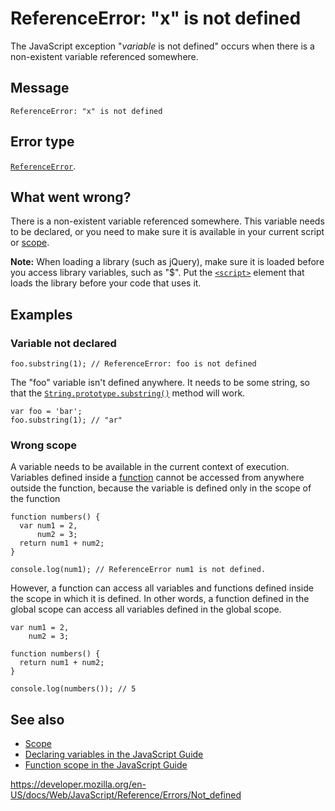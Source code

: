 ReferenceError: "x" is not defined
==================================

The JavaScript exception "*variable* is not defined" occurs when there is a non-existent variable referenced somewhere.

Message
-------

    ReferenceError: "x" is not defined

Error type
----------

[`ReferenceError`](../global_objects/referenceerror).

What went wrong?
----------------

There is a non-existent variable referenced somewhere. This variable needs to be declared, or you need to make sure it is available in your current script or [scope](https://developer.mozilla.org/en-US/docs/Glossary/Scope).

**Note:** When loading a library (such as jQuery), make sure it is loaded before you access library variables, such as "$". Put the [`<script>`](https://developer.mozilla.org/en-US/docs/Web/HTML/Element/script) element that loads the library before your code that uses it.

Examples
--------

### Variable not declared

    foo.substring(1); // ReferenceError: foo is not defined

The "foo" variable isn't defined anywhere. It needs to be some string, so that the [`String.prototype.substring()`](../global_objects/string/substring) method will work.

    var foo = 'bar';
    foo.substring(1); // "ar"

### Wrong scope

A variable needs to be available in the current context of execution. Variables defined inside a [function](../functions) cannot be accessed from anywhere outside the function, because the variable is defined only in the scope of the function

    function numbers() {
      var num1 = 2,
          num2 = 3;
      return num1 + num2;
    }

    console.log(num1); // ReferenceError num1 is not defined.

However, a function can access all variables and functions defined inside the scope in which it is defined. In other words, a function defined in the global scope can access all variables defined in the global scope.

    var num1 = 2,
        num2 = 3;

    function numbers() {
      return num1 + num2;
    }

    console.log(numbers()); // 5

See also
--------

-   [Scope](https://developer.mozilla.org/en-US/docs/Glossary/Scope)
-   [Declaring variables in the JavaScript Guide](https://developer.mozilla.org/en-US/docs/Web/JavaScript/Guide/Grammar_and_types#declaring_variables)
-   [Function scope in the JavaScript Guide](https://developer.mozilla.org/en-US/docs/Web/JavaScript/Guide/Functions#function_scope)

<a href="https://developer.mozilla.org/en-US/docs/Web/JavaScript/Reference/Errors/Not_defined" class="_attribution-link">https://developer.mozilla.org/en-US/docs/Web/JavaScript/Reference/Errors/Not_defined</a>
